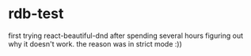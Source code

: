# rdb-test
first trying react-beautiful-dnd after spending several hours figuring out why it doesn't work. the reason was in strict mode :))
